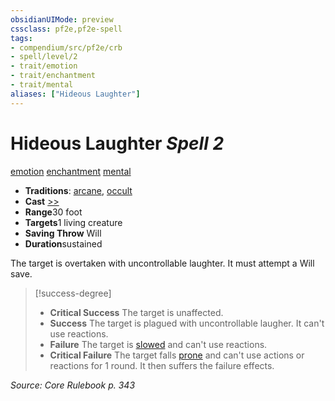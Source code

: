 ```yaml
---
obsidianUIMode: preview
cssclass: pf2e,pf2e-spell
tags:
- compendium/src/pf2e/crb
- spell/level/2
- trait/emotion
- trait/enchantment
- trait/mental
aliases: ["Hideous Laughter"]
---
```

# Hideous Laughter *Spell 2*   
[emotion](../../rules/traits/emotion.md)  [enchantment](../../rules/traits/enchantment.md)  [mental](../../rules/traits/mental.md)  

- **Traditions**: [arcane](../../rules/traits/arcane.md), [occult](../../rules/traits/occult.md)
- **Cast** [>>](../../rules/core-rulebook/chapter-9-playing-the-game.md#Actions "Two-Action") 
- **Range**30 foot
- **Targets**1 living creature
- **Saving Throw** Will
- **Duration**sustained

The target is overtaken with uncontrollable laughter. It must attempt a Will save.

> [!success-degree] 
> - **Critical Success** The target is unaffected.
> - **Success** The target is plagued with uncontrollable laugher. It can't use reactions.
> - **Failure** The target is [slowed](../../rules/conditions.md#Slowed) and can't use reactions.
> - **Critical Failure** The target falls [prone](../../rules/conditions.md#Prone) and can't use actions or reactions for 1 round. It then suffers the failure effects.

*Source: Core Rulebook p. 343*